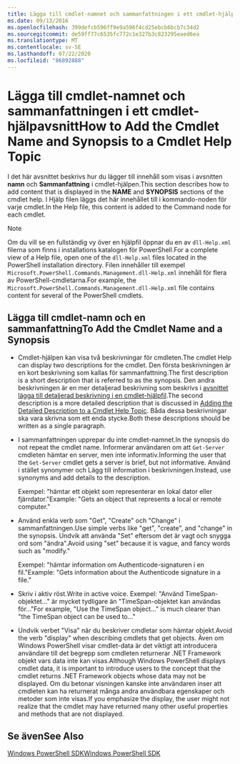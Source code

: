 ```yaml
---
title: Lägga till cmdlet-namnet och sammanfattningen i ett cmdlet-hjälpavsnitt
ms.date: 09/13/2016
ms.openlocfilehash: 399defcb596ff9e9a596f4cd25ebcb6bcb7c34d2
ms.sourcegitcommit: de59ff77c6535fc772c1e327b3c823295eaed6ea
ms.translationtype: MT
ms.contentlocale: sv-SE
ms.lasthandoff: 07/22/2020
ms.locfileid: "86892888"
---
```

# <a name="how-to-add-the-cmdlet-name-and-synopsis-to-a-cmdlet-help-topic"></a><span data-ttu-id="a561a-102">Lägga till cmdlet-namnet och sammanfattningen i ett cmdlet-hjälpavsnitt</span><span class="sxs-lookup"><span data-stu-id="a561a-102">How to Add the Cmdlet Name and Synopsis to a Cmdlet Help Topic</span></span>

<span data-ttu-id="a561a-103">I det här avsnittet beskrivs hur du lägger till innehåll som visas i avsnitten **namn** och **Sammanfattning** i cmdlet-hjälpen.</span><span class="sxs-lookup"><span data-stu-id="a561a-103">This section describes how to add content that is displayed in the **NAME** and **SYNOPSIS** sections of the cmdlet help.</span></span> <span data-ttu-id="a561a-104">I Hjälp filen läggs det här innehållet till i kommando-noden för varje cmdlet.</span><span class="sxs-lookup"><span data-stu-id="a561a-104">In the Help file, this content is added to the Command node for each cmdlet.</span></span>

> [!NOTE]
> <span data-ttu-id="a561a-105">Om du vill se en fullständig vy över en hjälpfil öppnar du en av `dll-Help.xml` filerna som finns i installations katalogen för PowerShell.</span><span class="sxs-lookup"><span data-stu-id="a561a-105">For a complete view of a Help file, open one of the `dll-Help.xml` files located in the PowerShell installation directory.</span></span> <span data-ttu-id="a561a-106">Filen innehåller till exempel `Microsoft.PowerShell.Commands.Management.dll-Help.xml` innehåll för flera av PowerShell-cmdletarna.</span><span class="sxs-lookup"><span data-stu-id="a561a-106">For example, the `Microsoft.PowerShell.Commands.Management.dll-Help.xml` file contains content for several of the PowerShell cmdlets.</span></span>

## <a name="to-add-the-cmdlet-name-and-a-synopsis"></a><span data-ttu-id="a561a-107">Lägga till cmdlet-namn och en sammanfattning</span><span class="sxs-lookup"><span data-stu-id="a561a-107">To Add the Cmdlet Name and a Synopsis</span></span>

- <span data-ttu-id="a561a-108">Cmdlet-hjälpen kan visa två beskrivningar för cmdleten.</span><span class="sxs-lookup"><span data-stu-id="a561a-108">The cmdlet Help can display two descriptions for the cmdlet.</span></span> <span data-ttu-id="a561a-109">Den första beskrivningen är en kort beskrivning som kallas för sammanfattning.</span><span class="sxs-lookup"><span data-stu-id="a561a-109">The first description is a short description that is referred to as the synopsis.</span></span> <span data-ttu-id="a561a-110">Den andra beskrivningen är en mer detaljerad beskrivning som beskrivs i [avsnittet lägga till detaljerad beskrivning i en cmdlet-hjälpfil](./how-to-add-a-cmdlet-description.md).</span><span class="sxs-lookup"><span data-stu-id="a561a-110">The second description is a more detailed description that is discussed in [Adding the Detailed Description to a Cmdlet Help Topic](./how-to-add-a-cmdlet-description.md).</span></span>
  <span data-ttu-id="a561a-111">Båda dessa beskrivningar ska vara skrivna som ett enda stycke.</span><span class="sxs-lookup"><span data-stu-id="a561a-111">Both these descriptions should be written as a single paragraph.</span></span>

- <span data-ttu-id="a561a-112">I sammanfattningen upprepar du inte cmdlet-namnet.</span><span class="sxs-lookup"><span data-stu-id="a561a-112">In the synopsis do not repeat the cmdlet name.</span></span> <span data-ttu-id="a561a-113">Informerar användaren om att `Get-Server` cmdleten hämtar en server, men inte informativ.</span><span class="sxs-lookup"><span data-stu-id="a561a-113">Informing the user that the `Get-Server` cmdlet gets a server is brief, but not informative.</span></span> <span data-ttu-id="a561a-114">Använd i stället synonymer och Lägg till information i beskrivningen.</span><span class="sxs-lookup"><span data-stu-id="a561a-114">Instead, use synonyms and add details to the description.</span></span>

  <span data-ttu-id="a561a-115">Exempel: "hämtar ett objekt som representerar en lokal dator eller fjärrdator."</span><span class="sxs-lookup"><span data-stu-id="a561a-115">Example: "Gets an object that represents a local or remote computer."</span></span>

- <span data-ttu-id="a561a-116">Använd enkla verb som "Get", "Create" och "Change" i sammanfattningen.</span><span class="sxs-lookup"><span data-stu-id="a561a-116">Use simple verbs like "get", "create", and "change" in the synopsis.</span></span> <span data-ttu-id="a561a-117">Undvik att använda "Set" eftersom det är vagt och snygga ord som "ändra".</span><span class="sxs-lookup"><span data-stu-id="a561a-117">Avoid using "set" because it is vague, and fancy words such as "modify."</span></span>

  <span data-ttu-id="a561a-118">Exempel: "hämtar information om Authenticode-signaturen i en fil."</span><span class="sxs-lookup"><span data-stu-id="a561a-118">Example: "Gets information about the Authenticode signature in a file."</span></span>

- <span data-ttu-id="a561a-119">Skriv i aktiv röst.</span><span class="sxs-lookup"><span data-stu-id="a561a-119">Write in active voice.</span></span> <span data-ttu-id="a561a-120">Exempel: "Använd TimeSpan-objektet..." är mycket tydligare än "TimeSpan-objektet kan användas för..."</span><span class="sxs-lookup"><span data-stu-id="a561a-120">For example, "Use the TimeSpan object..." is much clearer than "the TimeSpan object can be used to..."</span></span>

- <span data-ttu-id="a561a-121">Undvik verbet "Visa" när du beskriver cmdletar som hämtar objekt.</span><span class="sxs-lookup"><span data-stu-id="a561a-121">Avoid the verb "display" when describing cmdlets that get objects.</span></span> <span data-ttu-id="a561a-122">Även om Windows PowerShell visar cmdlet-data är det viktigt att introducera användare till det begrepp som cmdleten returnerar .NET Framework objekt vars data inte kan visas.</span><span class="sxs-lookup"><span data-stu-id="a561a-122">Although Windows PowerShell displays cmdlet data, it is important to introduce users to the concept that the cmdlet returns .NET Framework objects whose data may not be displayed.</span></span> <span data-ttu-id="a561a-123">Om du betonar visningen kanske inte användaren inser att cmdleten kan ha returnerat många andra användbara egenskaper och metoder som inte visas.</span><span class="sxs-lookup"><span data-stu-id="a561a-123">If you emphasize the display, the user might not realize that the cmdlet may have returned many other useful properties and methods that are not displayed.</span></span>

## <a name="see-also"></a><span data-ttu-id="a561a-124">Se även</span><span class="sxs-lookup"><span data-stu-id="a561a-124">See Also</span></span>

[<span data-ttu-id="a561a-125">Windows PowerShell SDK</span><span class="sxs-lookup"><span data-stu-id="a561a-125">Windows PowerShell SDK</span></span>](../windows-powershell-reference.md)
